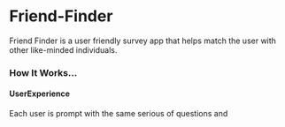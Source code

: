 # Friend-Finder

Friend Finder is a user friendly survey app that helps match the user with other like-minded individuals. 

### How It Works...

####  UserExperience

Each user is prompt with the same serious of questions and 